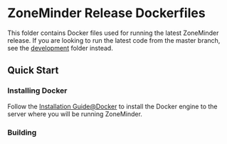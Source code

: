 # ZoneMinder Release Dockerfiles
This folder contains Docker files used for running the latest ZoneMinder release.
If you are looking to run the latest code from the master branch, see the [development](https://github.com/ZoneMinder/zmdockerfiles/tree/master/development) folder instead.

## Quick Start
### Installing Docker
Follow the [Installation Guide@Docker](https://docs.docker.com/install/) to install the Docker engine to the server where you will be running ZoneMinder.

### Building 